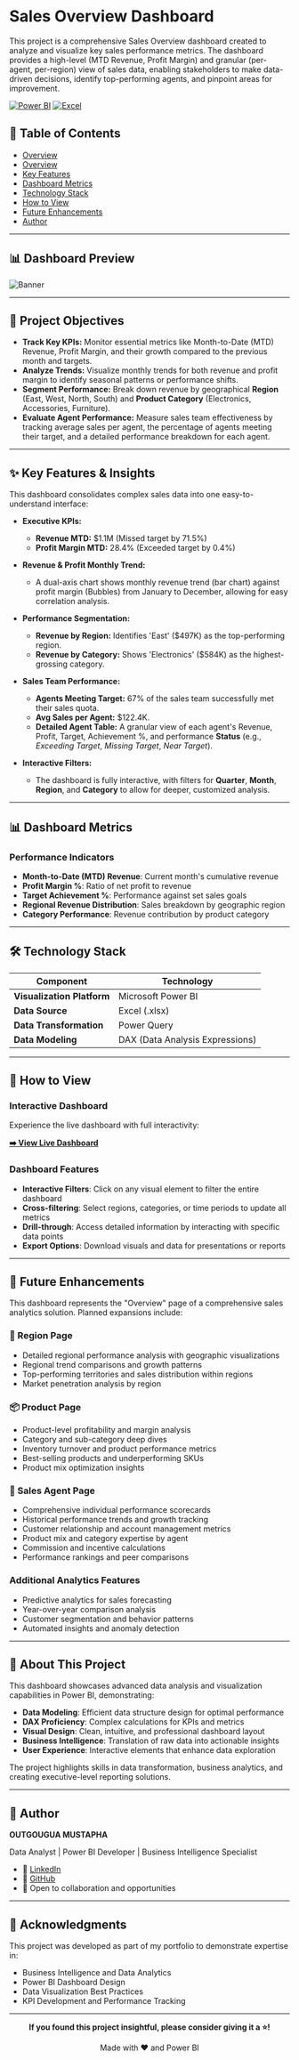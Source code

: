 # Sales Overview Dashboard

This project is a comprehensive Sales Overview dashboard created to analyze and visualize key sales performance metrics. The dashboard provides a high-level (MTD Revenue, Profit Margin) and granular (per-agent, per-region) view of sales data, enabling stakeholders to make data-driven decisions, identify top-performing agents, and pinpoint areas for improvement.

[![Power BI](https://img.shields.io/badge/Power%20BI-Dashboard-yellow?logo=powerbi)](https://app.powerbi.com/view?r=eyJrIjoiMjBmYTFjYWItODI3Yy00YWM2LTljNjItYmNjNjliNzA5MGY4IiwidCI6Ijg0ZDI3MGQyLTBiYzUtNGQ1NS1iZjBhLTI3NGYxYTU3NmNiZiJ9)
[![Excel](https://img.shields.io/badge/Data%20Source-Excel-green?logo=microsoftexcel)](.)

## 📑 Table of Contents

- [Overview](#-dashboard-overview)
- [Overview](#-project-objectives)
- [Key Features](#-key-features--insights)
- [Dashboard Metrics](#-dashboard-metrics)
- [Technology Stack](#-technology-stack)
- [How to View](#-how-to-view)
- [Future Enhancements](#-future-enhancements)
- [Author](#-author)

---

## 📊 Dashboard Preview

![Banner](Image/Overview2.png)

-----

## 🎯 Project Objectives

  * **Track Key KPIs:** Monitor essential metrics like Month-to-Date (MTD) Revenue, Profit Margin, and their growth compared to the previous month and targets.
  * **Analyze Trends:** Visualize monthly trends for both revenue and profit margin to identify seasonal patterns or performance shifts.
  * **Segment Performance:** Break down revenue by geographical **Region** (East, West, North, South) and **Product Category** (Electronics, Accessories, Furniture).
  * **Evaluate Agent Performance:** Measure sales team effectiveness by tracking average sales per agent, the percentage of agents meeting their target, and a detailed performance breakdown for each agent.

-----

## ✨ Key Features & Insights

This dashboard consolidates complex sales data into one easy-to-understand interface:

  * **Executive KPIs:**

      * **Revenue MTD:** $1.1M (Missed target by 71.5%)
      * **Profit Margin MTD:** 28.4% (Exceeded target by 0.4%)

  * **Revenue & Profit Monthly Trend:**

      * A dual-axis chart shows monthly revenue trend (bar chart) against profit margin (Bubbles) from January to December, allowing for easy correlation analysis.

  * **Performance Segmentation:**

      * **Revenue by Region:** Identifies 'East' ($497K) as the top-performing region.
      * **Revenue by Category:** Shows 'Electronics' ($584K) as the highest-grossing category.

  * **Sales Team Performance:**

      * **Agents Meeting Target:** 67% of the sales team successfully met their sales quota.
      * **Avg Sales per Agent:** $122.4K.
      * **Detailed Agent Table:** A granular view of each agent's Revenue, Profit, Target, Achievement %, and performance **Status** (e.g., *Exceeding Target*, *Missing Target*, *Near Target*).

  * **Interactive Filters:**

      * The dashboard is fully interactive, with filters for **Quarter**, **Month**, **Region**, and **Category** to allow for deeper, customized analysis.

-----
## 📊 Dashboard Metrics

### Performance Indicators
- **Month-to-Date (MTD) Revenue**: Current month's cumulative revenue
- **Profit Margin %**: Ratio of net profit to revenue
- **Target Achievement %**: Performance against set sales goals
- **Regional Revenue Distribution**: Sales breakdown by geographic region
- **Category Performance**: Revenue contribution by product category

-----

## 🛠️ Technology Stack

| Component | Technology |
|-----------|------------|
| **Visualization Platform** | Microsoft Power BI |
| **Data Source** | Excel (.xlsx) |
| **Data Transformation** | Power Query |
| **Data Modeling** | DAX (Data Analysis Expressions) |

-----
## 🚀 How to View

### Interactive Dashboard

Experience the live dashboard with full interactivity:

**[➡️ View Live Dashboard](https://app.powerbi.com/view?r=eyJrIjoiMjBmYTFjYWItODI3Yy00YWM2LTljNjItYmNjNjliNzA5MGY4IiwidCI6Ijg0ZDI3MGQyLTBiYzUtNGQ1NS1iZjBhLTI3NGYxYTU3NmNiZiJ9)**

### Dashboard Features
- **Interactive Filters**: Click on any visual element to filter the entire dashboard
- **Cross-filtering**: Select regions, categories, or time periods to update all metrics
- **Drill-through**: Access detailed information by interacting with specific data points
- **Export Options**: Download visuals and data for presentations or reports

-----

## 🔮 Future Enhancements

This dashboard represents the "Overview" page of a comprehensive sales analytics solution. Planned expansions include:

### 📍 Region Page
- Detailed regional performance analysis with geographic visualizations
- Regional trend comparisons and growth patterns
- Top-performing territories and sales distribution within regions
- Market penetration analysis by region

### 📦 Product Page
- Product-level profitability and margin analysis
- Category and sub-category deep dives
- Inventory turnover and product performance metrics
- Best-selling products and underperforming SKUs
- Product mix optimization insights

### 👥 Sales Agent Page
- Comprehensive individual performance scorecards
- Historical performance trends and growth tracking
- Customer relationship and account management metrics
- Product mix and category expertise by agent
- Commission and incentive calculations
- Performance rankings and peer comparisons

### Additional Analytics Features
- Predictive analytics for sales forecasting
- Year-over-year comparison analysis
- Customer segmentation and behavior patterns
- Automated insights and anomaly detection


-----

## 💼 About This Project

This dashboard showcases advanced data analysis and visualization capabilities in Power BI, demonstrating:

- **Data Modeling**: Efficient data structure design for optimal performance
- **DAX Proficiency**: Complex calculations for KPIs and metrics
- **Visual Design**: Clean, intuitive, and professional dashboard layout
- **Business Intelligence**: Translation of raw data into actionable insights
- **User Experience**: Interactive elements that enhance data exploration

The project highlights skills in data transformation, business analytics, and creating executive-level reporting solutions.

---

## 👤 Author

**OUTGOUGUA MUSTAPHA**

Data Analyst | Power BI Developer | Business Intelligence Specialist

- 💼 [LinkedIn](https://www.linkedin.com/in/mustapha-outgougua/)
- 🐙 [GitHub](https://github.com/outgouguamustapha)
- 📧 Open to collaboration and opportunities

---

## 🙏 Acknowledgments

This project was developed as part of my portfolio to demonstrate expertise in:
- Business Intelligence and Data Analytics
- Power BI Dashboard Design
- Data Visualization Best Practices
- KPI Development and Performance Tracking

---

<div align="center">

**If you found this project insightful, please consider giving it a ⭐!**

Made with ❤️ and Power BI

</div>
